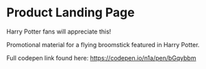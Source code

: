 # Product Landing Page
Harry Potter fans will appreciate this!

Promotional material for a flying broomstick featured in Harry Potter.

Full codepen link found here: https://codepen.io/n1a/pen/bGqybbm
